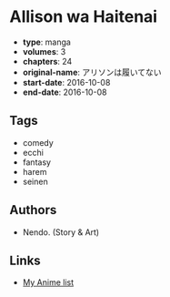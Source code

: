 # Allison wa Haitenai

-   **type**: manga
-   **volumes**: 3
-   **chapters**: 24
-   **original-name**: アリソンは履いてない
-   **start-date**: 2016-10-08
-   **end-date**: 2016-10-08

## Tags

-   comedy
-   ecchi
-   fantasy
-   harem
-   seinen

## Authors

-   Nendo. (Story & Art)

## Links

-   [My Anime list](https://myanimelist.net/manga/121245/Allison_wa_Haitenai)
